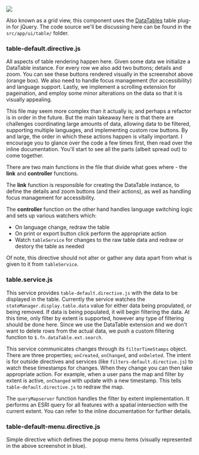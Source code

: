 ![](./images/technical/datatable-location.png)

Also known as a grid view, this component uses the [DataTables](https://datatables.net/) table plug-in for jQuery. The code source we'll be discussing here can be found in the `src/app/ui/table/` folder.

### table-default.directive.js

All aspects of table rendering happen here. Given some data we initialize a DataTable instance. For every row we also add two buttons; details and zoom. You can see these buttons rendered visually in the screenshot above (orange box). We also need to handle focus management (for accessibility) and language support. Lastly, we implement a scrolling extension for pageination, and employ some minor alterations on the data so that it is visually appealing.

This file may seem more complex than it actually is; and perhaps a refactor is in order in the future. But the main takeaway here is that there are challenges coordinating large amounts of data, allowing data to be filtered, supporting multiple languages, and implementing custom row buttons. By and large, the order in which these actions happen is vitally important. I encourage you to glance over the code a few times first, then read over the inline documentation. You'll start to see all the parts (albeit spread out) to come together.

There are two main functions in the file that divide what goes where - the **link** and **controller** functions.

The **link** function is responsible for creating the DataTable instance, to define the details and zoom buttons (and their actions), as well as handling focus management for accessibility.

The **controller** function on the other hand handles language switching logic and sets up various watchers which:
- On language change, redraw the table
- On print or export button click perform the appropriate action
- Watch `tableService` for changes to the raw table data and redraw or destory the table as needed

Of note, this directive should not alter or gather any data apart from what is given to it from `tableService`.

### table.service.js

This service provides `table-default.directive.js` with the data to be displayed in the table. Currently the service watches the `stateManager.display.table.data` value for either data being propulated, or being removed. If data is being populated, it will begin filtering the data. At this time, only filter by extent is supported, however any type of filtering should be done here. Since we use the DataTable extension and we don't want to delete rows from the actual data, we push a custom filtering function to `$.fn.dataTable.ext.search`.

This service communicates changes through its `filterTimeStamps` object. There are three properties; `onCreated`, `onChanged`, and `onDeleted`. The intent is for outside directives and services (like `filters-default.directive.js`) to watch these timestamps for changes. When they change you can then take appropriate action. For example, when a user pans the map and filter by extent is active, `onChanged` with update with a new timestamp. This tells `table-default.directive.js` to redraw the map.

The `queryMapserver` function handles the filter by extent implementation. It performs an ESRI query for all features with a spatial intersection with the current extent. You can refer to the inline documentation for further details.

### table-default-menu.directive.js

Simple directive which defines the popup menu items (visually represented in the above screenshot in blue).
